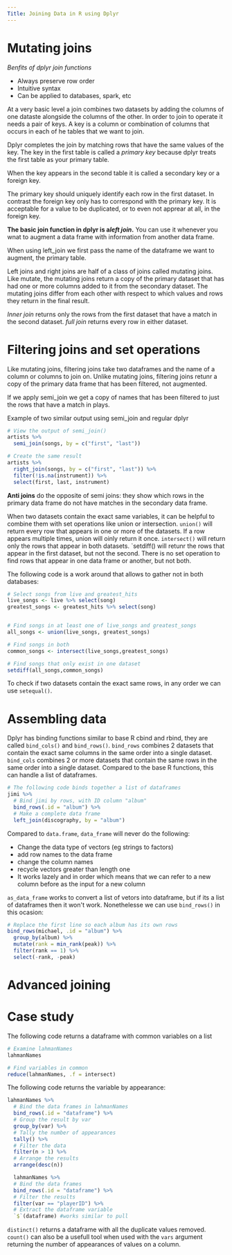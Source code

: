 ```yaml
---
Title: Joining Data in R using Dplyr
---
```


# Mutating joins

*Benfits of dplyr join functions*
- Always preserve row order
- Intuitive syntax
- Can be applied to databases, spark, etc

At a very basic level a join combines two datasets by adding the columns of one dataste alongside the columns of the other. In order to join to operate it needs a pair of keys. A key is a column or combination of columns that occurs in each of he tables that we want to join.

Dplyr completes the join by matching rows that have the same values of the key. The key in the first table is called a *primary key* because dplyr treats the first table as your primary table. 

When the key appears in the second table it is called a secondary key or a foreign key. 

The primary key should uniquely identify each row in the first dataset. In contrast the foreign key only has to correspond with the primary key. It is acceptable for a value to be duplicated, or to even not apprear at all, in the foreign key. 

**The basic join function in dplyr is a*left join*.** You can use it whenever you wnat to augment a data frame with information from another data frame. 

When using left_join we first pass the name of the dataframe we want to augment, the primary table. 


Left joins and right joins are half of a class of joins called mutating joins. Like mutate, the mutating joins return a copy of the primary dataset that has had one or more columns added to it from the secondary dataset. The mutating joins differ from each other with respect to which values and rows they return in the final result. 

*Inner join* returns only the rows from the first dataset that have a match in the second dataset. *full join* returns every row in either dataset.

# Filtering joins and set operations

Like mutating joins, filtering joins take two dataframes and the name of a column or columns to join on. Unlike mutating joins, filtering joins retunr a copy of the primary data frame that has been filtered, not augmented.

If we apply semi_join we get a copy of names that has been filtered to just the rows that have a match in plays. 

Example of two similar  output using semi_join and regular dplyr

```R
# View the output of semi_join()
artists %>% 
  semi_join(songs, by = c("first", "last"))

# Create the same result
artists %>% 
  right_join(songs, by = c("first", "last")) %>% 
  filter(!is.na(instrument)) %>% 
  select(first, last, instrument)
```

**Anti joins** do the opposite of semi joins: they show which rows in the primary data frame do not have matches in the secondary data frame. 

When two datasets contain the exact same variables, it can be helpful to combine them with set operations like union or intersection. `union()` will return every row that appears in one or more of the datasets. If a row appears multiple times, union will oinly return it once. `intersect()` will return only the rows that appear in both datasets. `setdiff()  will retunr the rows that appear in the first dataset, but not the second. There is no set operation to find rows that appear in one data frame or another, but not both. 

The following code is a work around that allows to gather not in both databases:

```R
# Select songs from live and greatest_hits
live_songs <- live %>% select(song)
greatest_songs <- greatest_hits %>% select(song)


# Find songs in at least one of live_songs and greatest_songs
all_songs <- union(live_songs, greatest_songs)

# Find songs in both 
common_songs <- intersect(live_songs,greatest_songs)

# Find songs that only exist in one dataset
setdiff(all_songs,common_songs)
```

To check if two datasets contain the exact same rows, in any order we can use `setequal()`. 

# Assembling data
Dplyr has binding functions similar to base R cbind and rbind, they are called `bind_cols()` and `bind_rows()`. `bind_rows` combines 2 datasets that contain the exact same columns in the same order into a single dataset. `bind_cols` combines 2 or more datasets that contain the same rows in the same order into a single dataset. Compared to the base R functions, this can handle a list of dataframes. 

```R
# The following code binds together a list of dataframes
jimi %>% 
  # Bind jimi by rows, with ID column "album"
  bind_rows(.id = "album") %>% 
  # Make a complete data frame
  left_join(discography, by = "album")
```

Compared to `data.frame`, `data_frame` will never do the following:

- Change the data type of vectors (eg strings to factors)
- add row names to the data frame
- change the column names
- recycle vectors greater than length one
- It works lazely and in order which means that we can refer to a new column before as the input for a new column

`as_data_frame` works to convert a list of vetors into dataframe, but if its a list of dataframes then it won't work. Nonethelesse we can use `bind_rows()` in this ocasion:

```R
# Replace the first line so each album has its own rows
bind_rows(michael, .id = "album") %>% 
  group_by(album) %>% 
  mutate(rank = min_rank(peak)) %>% 
  filter(rank == 1) %>% 
  select(-rank, -peak)
```

# Advanced joining


# Case study
The following code returns a dataframe with common variables on a list

```r
# Examine lahmanNames
lahmanNames

# Find variables in common
reduce(lahmanNames, .f = intersect)
```
The following code returns the variable by appearance:

```r
lahmanNames %>%  
  # Bind the data frames in lahmanNames
  bind_rows(.id = "dataframe") %>%
  # Group the result by var
  group_by(var) %>%
  # Tally the number of appearances
  tally() %>%
  # Filter the data
  filter(n > 1) %>% 
  # Arrange the results
  arrange(desc(n))

  lahmanNames %>% 
  # Bind the data frames
  bind_rows(.id = "dataframe") %>%
  # Filter the results
  filter(var == "playerID") %>% 
  # Extract the dataframe variable
  `$`(dataframe) #works similar to pull
```

`distinct()` returns a dataframe with all the duplicate values removed. `count()` can also be a usefull tool when used with the `vars` argument returning the number of appearances of values on a column.
